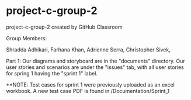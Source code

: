 # project-c-group-2
project-c-group-2 created by GitHub Classroom

Group Members:

  Shradda Adhikari, 
  Farhana Khan, 
  Adrienne Serra, 
  Christopher Sivek, 
  
Part 1:
Our diagrams and storyboard are in the "documents" directory.
Our user stories and scenarios are under the "issues" tab, with all user stories for spring 1 having the "sprint 1" label.

**NOTE: Test cases for sprint 1 were previously uploaded as an excel workbook. A new test case PDF is found in /Documentation/Sprint_1
